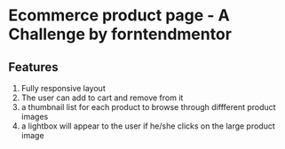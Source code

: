 # Ecommerce product page - A Challenge by forntendmentor

## Features

1. Fully responsive layout
2. The user can add to cart and remove from it
4. a thumbnail list for each product to browse through diffferent product images
5. a lightbox will appear to the user if he/she clicks on the large product image
